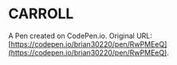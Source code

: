 # CARROLL

A Pen created on CodePen.io. Original URL: [https://codepen.io/brian30220/pen/RwPMEeQ](https://codepen.io/brian30220/pen/RwPMEeQ).


